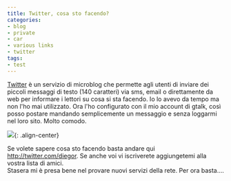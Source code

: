 ```yaml
---
title: Twitter, cosa sto facendo?
categories:
- blog
- private
- car
- various links
- twitter
tags:
- test
---
```

[Twitter](http://twitter.com "http://twitter.com" ) è un servizio di microblog
che permette agli utenti di inviare dei piccoli messaggi di testo (140
caratteri) via sms, email o direttamente da web per informare i lettori su
cosa si sta facendo. Io lo avevo da tempo ma non l'ho mai utilizzato. Ora l'ho
configurato con il mio account di gtalk, così posso postare mandando
semplicemente un messaggio e senza loggarmi nel loro sito. Molto comodo.

![]({{site.url}}/images/twitter.png){: .align-center}

Se volete sapere cosa sto facendo basta andare qui
<http://twitter.com/diegor>. Se anche voi vi iscriverete aggiungetemi alla
vostra lista di amici.  
Stasera mi è presa bene nel provare nuovi servizi della rete. Per ora
basta....

